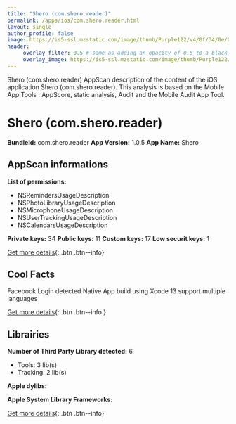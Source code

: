 ```yaml
---
title: "Shero (com.shero.reader)"
permalink: /apps/ios/com.shero.reader.html
layout: single
author_profile: false
image: https://is5-ssl.mzstatic.com/image/thumb/Purple122/v4/0f/34/0e/0f340e58-5ec5-5cab-d166-fc58b8ad2665/AppIcon-0-0-1x_U007emarketing-0-0-0-6-0-0-sRGB-0-0-0-GLES2_U002c0-512MB-85-220-0-0.png/512x512bb.jpg
header: 
     overlay_filter: 0.5 # same as adding an opacity of 0.5 to a black background
     overlay_image: https://is5-ssl.mzstatic.com/image/thumb/Purple122/v4/0f/34/0e/0f340e58-5ec5-5cab-d166-fc58b8ad2665/AppIcon-0-0-1x_U007emarketing-0-0-0-6-0-0-sRGB-0-0-0-GLES2_U002c0-512MB-85-220-0-0.png/512x512bb.jpg
---
```

Shero (com.shero.reader) AppScan description of the content of the iOS application Shero (com.shero.reader). This analysis is based on the Mobile App Tools : AppScore, static analysis, Audit and the Mobile Audit App Tool.

# Shero (com.shero.reader)

**BundleId:** com.shero.reader
**App Version:** 1.0.5
**App Name:** Shero


## AppScan informations 

**List of permissions:** 
- NSRemindersUsageDescription
- NSPhotoLibraryUsageDescription
- NSMicrophoneUsageDescription
- NSUserTrackingUsageDescription
- NSCalendarsUsageDescription
  
  
**Private keys:** 34
**Public keys:** 11
**Custom keys:** 17
**Low securit keys:** 1
  
[Get more details](/pricing.html){: .btn .btn--info}

## Cool Facts

Facebook Login detected
Native App
build using Xcode 13
support multiple languages
  
[Get more details](/pricing.html){: .btn .btn--info }

## Librairies 
**Number of Third Party Library detected:** 6
- Tools: 3 lib(s)
- Tracking: 2 lib(s)


**Apple dylibs:**


**Apple System Library Frameworks:**


  
[Get more details](/pricing.html){: .btn .btn--info}

